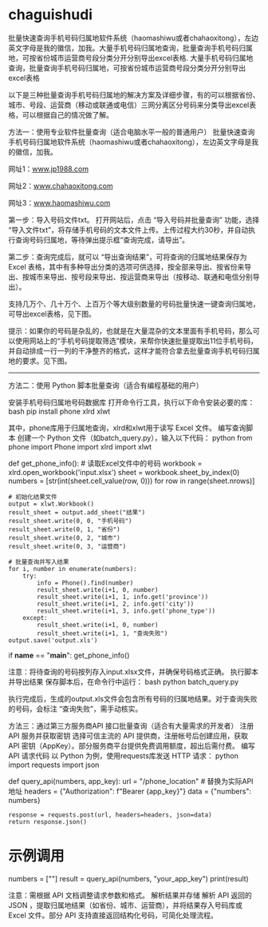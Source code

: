 # chaguishudi
批量快速查询手机号码归属地软件系统（haomashiwu或者chahaoxitong），左边英文字母是我的徽信，加我。大量手机号码归属地查询，批量查询手机号码归属地，可按省份城市运营商号段分类分开分别导出excel表格.
大量手机号码归属地查询，批量查询手机号码归属地，可按省份城市运营商号段分类分开分别导出excel表格

以下是三种批量查询手机号码归属地的解决方案及详细步骤，有的可以根据省份、城市、号段、运营商（移动或联通或电信）三网分离区分号码来分类导出excel表格，可以根据自己的情况做了解。

方法一：使用专业软件批量查询（适合电脑水平一般的普通用户）
批量快速查询手机号码归属地软件系统（haomashiwu或者chahaoxitong），左边英文字母是我的徽信，加我。

网址1：www.jp1988.com

网址2：www.chahaoxitong.com

网址3：www.haomashiwu.com

第一步：导入号码文件txt。
打开网站后，点击 “导入号码并批量查询” 功能，选择 “导入文件txt”，将存储手机号码的文本文件上传。上传过程大约30秒，并自动执行查询号码归属地，等待弹出提示框“查询完成，请导出”。

第二步：查询完成后，就可以 “导出查询结果”，可将查询的归属地结果保存为 Excel 表格，其中有多种导出分类的选项可供选择，按全部来导出、按省份来导出、按城市来导出、按号段来导出、按运营商来导出（按移动、联通和电信分别导出）。

支持几万个、几十万个、上百万个等大级别数量的号码批量快速一键查询归属地，可导出excel表格，见下图。

提示：如果你的号码是杂乱的，也就是在大量混杂的文本里面有手机号码，那么可以使用网站上的“手机号码提取筛选”模块，来帮你快速批量提取出11位手机号码，并自动排成一行一列的干净整齐的格式，这样才能符合拿去批量查询手机号码归属地的要求。见下图。

----------------------------------------------------------------------------
方法二：使用 Python 脚本批量查询（适合有编程基础的用户）

安装手机号码归属地号码数据库
打开命令行工具，执行以下命令安装必要的库：
bash
pip install phone xlrd xlwt

其中，phone库用于归属地查询，xlrd和xlwt用于读写 Excel 文件。
编写查询脚本
创建一个 Python 文件（如batch_query.py），输入以下代码：
python
from phone import Phone
import xlrd
import xlwt

def get_phone_info():
    # 读取Excel文件中的号码
    workbook = xlrd.open_workbook('input.xlsx')
    sheet = workbook.sheet_by_index(0)
    numbers = [str(int(sheet.cell_value(row, 0))) for row in range(sheet.nrows)]
    
    # 初始化结果文件
    output = xlwt.Workbook()
    result_sheet = output.add_sheet("结果")
    result_sheet.write(0, 0, "手机号码")
    result_sheet.write(0, 1, "省份")
    result_sheet.write(0, 2, "城市")
    result_sheet.write(0, 3, "运营商")
    
    # 批量查询并写入结果
    for i, number in enumerate(numbers):
        try:
            info = Phone().find(number)
            result_sheet.write(i+1, 0, number)
            result_sheet.write(i+1, 1, info.get('province'))
            result_sheet.write(i+1, 2, info.get('city'))
            result_sheet.write(i+1, 3, info.get('phone_type'))
        except:
            result_sheet.write(i+1, 0, number)
            result_sheet.write(i+1, 1, "查询失败")
    output.save('output.xls')

if __name__ == "__main__":
    get_phone_info()

注意：将待查询的号码按列存入input.xlsx文件，并确保号码格式正确。
执行脚本并导出结果
保存脚本后，在命令行中运行：
bash
python batch_query.py

执行完成后，生成的output.xls文件会包含所有号码的归属地结果。对于查询失败的号码，会标注 “查询失败”，需手动核实。

方法三：通过第三方服务商API 接口批量查询（适合有大量需求的开发者）
注册 API 服务并获取密钥
选择可信主流的 API 提供商，注册帐号后创建应用，获取 API 密钥（AppKey）。部分服务商平台提供免费调用额度，超出后需付费。
编写 API 请求代码
以 Python 为例，使用requests库发送 HTTP 请求：
python
import requests
import json

def query_api(numbers, app_key):
    url = "/phone_location"  # 替换为实际API地址
    headers = {"Authorization": f"Bearer {app_key}"}
    data = {"numbers": numbers}
    
    response = requests.post(url, headers=headers, json=data)
    return response.json()

# 示例调用
numbers = [""]
result = query_api(numbers, "your_app_key")
print(result)

注意：需根据 API 文档调整请求参数和格式。
解析结果并存储
解析 API 返回的 JSON ，提取归属地结果（如省份、城市、运营商），并将结果存入号码库或 Excel 文件。部分 API 支持直接返回结构化号码，可简化处理流程。
